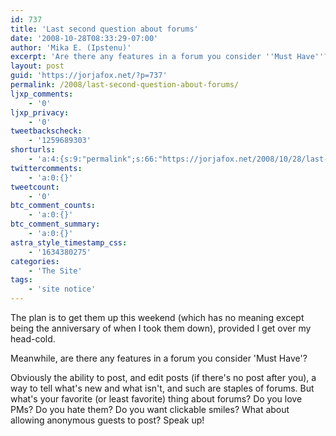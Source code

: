 ```yaml
---
id: 737
title: 'Last second question about forums'
date: '2008-10-28T08:33:29-07:00'
author: 'Mika E. (Ipstenu)'
excerpt: 'Are there any features in a forum you consider ''Must Have''?'
layout: post
guid: 'https://jorjafox.net/?p=737'
permalink: /2008/last-second-question-about-forums/
ljxp_comments:
    - '0'
ljxp_privacy:
    - '0'
tweetbackscheck:
    - '1259689303'
shorturls:
    - 'a:4:{s:9:"permalink";s:66:"https://jorjafox.net/2008/10/28/last-second-question-about-forums/";s:7:"tinyurl";s:25:"http://tinyurl.com/n8wyxy";s:4:"isgd";s:18:"http://is.gd/53fjP";s:5:"bitly";s:20:"http://bit.ly/63eQW1";}'
twittercomments:
    - 'a:0:{}'
tweetcount:
    - '0'
btc_comment_counts:
    - 'a:0:{}'
btc_comment_summary:
    - 'a:0:{}'
astra_style_timestamp_css:
    - '1634380275'
categories:
    - 'The Site'
tags:
    - 'site notice'
---
```


The plan is to get them up this weekend (which has no meaning except being the anniversary of when I took them down), provided I get over my head-cold.

Meanwhile, are there any features in a forum you consider 'Must Have'?

Obviously the ability to post, and edit posts (if there's no post after you), a way to tell what's new and what isn't, and such are staples of forums. But what's your favorite (or least favorite) thing about forums?  Do you love PMs? Do you hate them? Do you want clickable smiles? What about allowing anonymous guests to post?  Speak up!